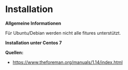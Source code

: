 Installation
=======

**Allgemeine Informationen**

Für Ubuntu/Debian werden nicht alle fitures unterstützt.

**Installation unter Centos 7**


**Quellen:**

* https://www.theforeman.org/manuals/1.14/index.html
